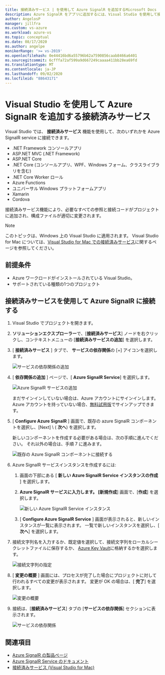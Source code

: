 ```yaml
---
title: 接続済みサービス | を使用して Azure SignalR を追加するMicrosoft Docs
description: Azure SignalR をアプリに追加するには、Visual Studio を使用して接続済みサービスを追加します。
author: AngelosP
manager: jillfra
ms.custom: vs-azure
ms.workload: azure-vs
ms.topic: conceptual
ms.date: 08/17/2020
ms.author: angelpe
monikerRange: '>= vs-2019'
ms.openlocfilehash: 0e44416bd6a55796b62a7590856caab8466a6401
ms.sourcegitcommit: 6cfffa72af599a9d667249caaaa411bb28ea69fd
ms.translationtype: MT
ms.contentlocale: ja-JP
ms.lasthandoff: 09/02/2020
ms.locfileid: "88643171"
---
```

# <a name="add-azure-signalr-by-using-visual-studio-connected-services"></a>Visual Studio を使用して Azure SignalR を追加する接続済みサービス

Visual Studio では、 **接続済みサービス** 機能を使用して、次のいずれかを Azure SignalR service に接続できます。

- .NET Framework コンソールアプリ
- ASP.NET MVC (.NET Framework) 
- ASP.NET Core
- .NET Core (コンソールアプリ、WPF、Windows フォーム、クラスライブラリを含む)
- .NET Core Worker ロール
- Azure Functions
- ユニバーサル Windows プラットフォームアプリ
- Xamarin
- Cordova

接続済みサービス機能により、必要なすべての参照と接続コードがプロジェクトに追加され、構成ファイルが適切に変更されます。

> [!NOTE]
> このトピックは、Windows 上の Visual Studio に適用されます。 Visual Studio for Mac については、[Visual Studio for Mac での接続済みサービス](/visualstudio/mac/connected-services)に関するページを参照してください。
## <a name="prerequisites"></a>前提条件

- Azure ワークロードがインストールされている Visual Studio。
- サポートされている種類の1つのプロジェクト

## <a name="connect-to-azure-signalr-using-connected-services"></a>接続済みサービスを使用して Azure SignalR に接続する

1. Visual Studio でプロジェクトを開きます。

1. **ソリューションエクスプローラー**で、[**接続済みサービス**] ノードを右クリックし、コンテキストメニューの [**接続済みサービスの追加**] を選択します。

1. [ **接続済みサービス** ] タブで、 **サービスの依存関係**の [+] アイコンを選択します。

    ![サービスの依存関係の追加](./media/vs-azure-tools-connected-services-storage/vs-2019/connected-services-tab.png)

1. [ **依存関係の追加** ] ページで、[ **Azure SignalR Service**] を選択します。

    ![Azure SignalR サービスの追加](./media/azure-signalr-add-connected-service/add-signalr-service.png)

    まだサインインしていない場合は、Azure アカウントにサインインします。 Azure アカウントを持っていない場合、[無料試用版](https://azure.microsoft.com/account/free)でサインアップできます。

1. [ **Configure Azure SignalR** ] 画面で、既存の azure SignalR コンポーネントを選択し、[Next] \ ( **次へ**\) を選択します。

    新しいコンポーネントを作成する必要がある場合は、次の手順に進んでください。 それ以外の場合は、手順 7 に進みます。

    ![既存の Azure SignalR コンポーネントに接続する](./media/azure-signalr-add-connected-service/created-signalr.png)

1. Azure SignalR サービスインスタンスを作成するには:

   1. 画面の下部にある [ **新しい Azure SignalR Service インスタンスの作成** ] を選択します。

   1. **Azure SignalR サービスに入力します。 [新規作成**] 画面で、[**作成**] を選択します。

       ![新しい Azure SignalR Service インスタンス](./media/azure-signalr-add-connected-service/create-new-signalr.png)

   1. [ **Configure Azure SignalR Service** ] 画面が表示されると、新しいインスタンスが一覧に表示されます。 一覧で新しいインスタンスを選択し、[ **次へ**] を選択します。

1. 接続文字列名を入力するか、既定値を選択して、接続文字列をローカルシークレットファイルに保存するか、 [Azure Key Vault](/azure/key-vault)に格納するかを選択します。

   ![接続文字列の指定](./media/azure-signalr-add-connected-service/connection-string.png)

1. [ **変更の概要** ] 画面には、プロセスが完了した場合にプロジェクトに対して行われるすべての変更が表示されます。 変更が OK の場合は、[ **完了**] を選択します。

   ![変更の概要](./media/azure-signalr-add-connected-service/summary-of-changes.png)

1. 接続は、[**接続済みサービス**] タブの [**サービスの依存関係**] セクションに表示されます。

   ![サービスの依存関係](./media/azure-signalr-add-connected-service/service-dependencies-after.png)

## <a name="see-also"></a>関連項目

- [Azure SignalR の製品ページ](https://azure.microsoft.com/services/signalr-service/)
- [Azure SignalR Service のドキュメント](/azure/azure-signalr)
- [接続済みサービス (Visual Studio for Mac)](/visualstudio/mac/connected-services)
